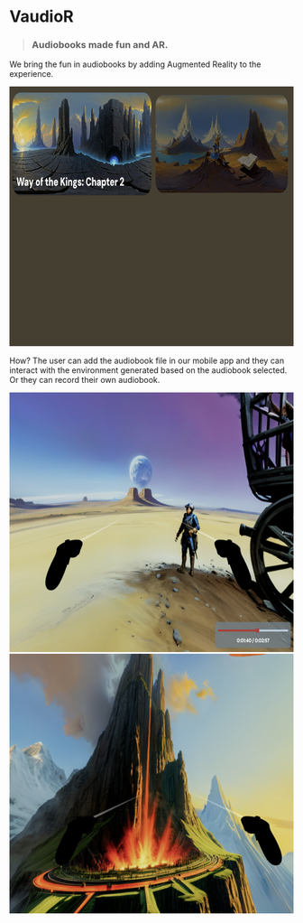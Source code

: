 # VaudioR

>### Audiobooks made fun and AR.

We bring the fun in audiobooks by adding Augmented Reality to the experience.

<div style="flex-direction:row;">
  <img src="public/imagesRead/first.PNG" height="460" width="600">
</div>

How? The user can add the audiobook file in our mobile app and they can interact with the environment generated based on the audiobook selected.
Or they can record their own audiobook.

<div style="flex-direction:row;">
  <img src="public/imagesRead/second.png" height="460" width="600">
</div>

<div style="flex-direction:row;">
  <img src="public/imagesRead/third.png" height="460" width="600">
</div>

